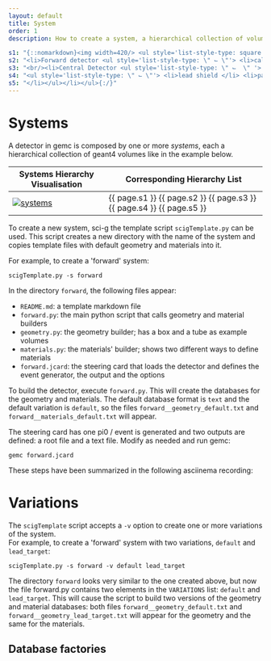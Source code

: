 ```yaml
---
layout: default
title: System
order: 1
description: How to create a system, a hierarchical collection of volumes.

s1: "{::nomarkdown}<img width=420/> <ul style='list-style-type: square'>"
s2: "<li>Forward detector <ul style='list-style-type: \" ⌙ \"'> <li>calorimeter  <li>paddle 22</li> <li>pmt 22</li> <li>...</li> </li>  </li> </ul> </li>"
s3: "<br/><li>Central Detector <ul style='list-style-type: \" ⌙ ︎ \" '> <li>Time Of Flight "
s4: "<ul style='list-style-type: \" ⌙ \"'> <li>lead shield </li> <li>paddles <ul style='list-style-type: \" ⌙ \"'> <li>light guide 42</li> <li>pmt 42</li> </ul>  </li> </ul> "
s5: "</li></ul></li></ul>{:/}"
---
```


# Systems


A detector in gemc is composed by one or more *systems*, each a hierarchical collection of geant4 volumes like 
in the example below.


| Systems Hierarchy Visualisation       | Corresponding Hierarchy List                                          |
|---------------------------------------|-----------------------------------------------------------------------|
| [![systems]](../documentation/system) | {{ page.s1 }} {{ page.s2 }} {{ page.s3 }} {{ page.s4 }} {{ page.s5 }} |


To create a new system, sci-g the template script `scigTemplate.py` can be used. This script creates a new directory 
with the name of the system and copies template files with default geometry and materials into it. 

For example, to create a 'forward' system:

``` 
scigTemplate.py -s forward
```

In the directory `forward`, the following files appear:

- `README.md`:  a template markdown file   
- `forward.py`: the main python script that calls geometry and material builders    
- `geometry.py`: the geometry builder; has a box and a tube as example volumes
- `materials.py`: the materials' builder; shows two different ways to define materials
- `forward.jcard`: the steering card that loads the detector and defines the event generator, the output and the options

To build the detector, execute `forward.py`.  This will create the databases for the geometry and materials. The default 
database format is `text` and the default variation is `default`, so the files 
`forward__geometry_default.txt` and `forward__materials_default.txt` will appear.

The steering card has one pi0 / event is generated and two outputs are defined: a root file and a text file. Modify as 
needed and run gemc:

```
gemc forward.jcard
```

These steps have been summarized in the following asciinema recording:

<script async id="asciicast-4nuMuc9ggqPoGk9Ntpz43Xer7" src="https://asciinema.org/a/4nuMuc9ggqPoGk9Ntpz43Xer7.js" data-autoplay="true" data-loop="true"></script>
    
        
			 
                   
# Variations

The `scigTemplate` script accepts a `-v` option to create one or more variations of the system.  
For example, to create a 'forward' system with two variations, `default` and `lead_target`:

```
scigTemplate.py -s forward -v default lead_target
```

The directory `forward` looks very similar to the one created above, but now the file forward.py contains two elements 
in the `VARIATIONS` list: `default` and `lead_target`. This will cause the script to build two versions of the geometry
and material databases: both files `forward__geometry_default.txt` and `forward__geometry_lead_target.txt` will appear 
for the geometry and the same for the materials.



  ## Database factories		
    



<br/>

[systems]: /home/assets/images/systems.png
